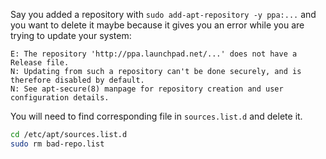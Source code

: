 Say you added a repository with `sudo add-apt-repository -y ppa:...` and you want to delete it maybe because it gives you an error while you are trying to update your system:
```
E: The repository 'http://ppa.launchpad.net/...' does not have a Release file.
N: Updating from such a repository can't be done securely, and is therefore disabled by default.
N: See apt-secure(8) manpage for repository creation and user configuration details.
```

You will need to find corresponding file in `sources.list.d` and delete it.

```bash
cd /etc/apt/sources.list.d
sudo rm bad-repo.list
```
